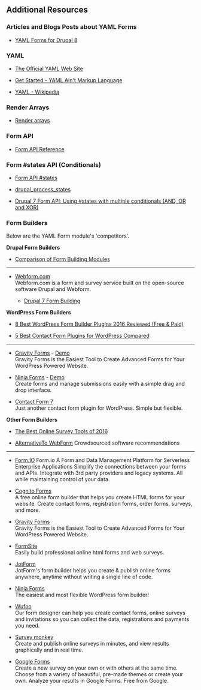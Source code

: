Additional Resources
--------------------

### Articles and Blogs Posts about YAML Forms

- [YAML Forms for Drupal 8](https://www.gaiaresources.com.au/yaml-forms-drupal-8/)


### YAML

- [The Official YAML Web Site](http://yaml.org)

- [Get Started - YAML Ain't Markup Language](http://www.yaml.org/start.html)

- [YAML - Wikipedia](https://en.wikipedia.org/wiki/YAML)


### Render Arrays

- [Render arrays](https://www.drupal.org/developing/api/8/render/arrays)


### Form API

- [Form API Reference](https://api.drupal.org/api/drupal/developer!topics!forms_api_reference.html/7.x)

### Form \#states API (Conditionals)

- [Form API \#states](https://www.lullabot.com/articles/form-api-states)

- [drupal_process_states](https://api.drupal.org/api/drupal/core%21includes%21common.inc/function/drupal_process_states)

- [Drupal 7 Form API: Using #states with multiple conditionals (AND, OR and XOR)](http://www.metaltoad.com/blog/drupal-7-form-api-using-states-multiple-conditionals-and-or-and-xor)

### Form Builders

Below are the YAML Form module's 'competitors'.
 
**Drupal Form Builders**

- [Comparison of Form Building Modules](https://www.drupal.org/node/2083353)

--- 

- [Webform.com](https://www.drupal.org/project/webform)  
   Webform.com is a form and survey service built on the open-source software Drupal and Webform. 

    - [Drupal 7 Form Building](https://www.drupalwatchdog.com/volume-3/issue-2/drupal-7-form-building)
        
**WordPress Form Builders**

- [8 Best WordPress Form Builder Plugins 2016 Reviewed (Free & Paid)](https://85ideas.com/plugins/best-wordpress-form-builder-plugins/)

- [5 Best Contact Form Plugins for WordPress Compared](www.wpbeginner.com/plugins/5-best-contact-form-plugins-for-wordpress-compared/)

---

- [Gravity Forms](http://www.gravityforms.com) - [Demo](http://demo.gravityforms.com/)   
  Gravity Forms is the Easiest Tool to Create Advanced Forms for Your WordPress Powered Website.

- [Ninja Forms](https://ninjaforms.com/) - [Demo](https://three.ninjaforms.com/)  
  Create forms and manage submissions easily with a simple drag and drop interface. 

- [Contact Form 7](http://contactform7.com)  
  Just another contact form plugin for WordPress. Simple but flexible.

**Other Form Builders**
 
- [The Best Online Survey Tools of 2016](http://www.pcmag.com/article2/0,2817,2494737,00.asp)

- [AlternativeTo WebForm](http://alternativeto.net/software/webform/)
  Crowdsourced software recommendations

---

- [Form.IO](https://form.io/)
  Form.io A Form and Data Management Platform for Serverless Enterprise 
  Applications Simplify the connections between your forms and APIs. 
  Integrate with 3rd party providers and legacy systems. 
  All while maintaining control of your data.

- [Cognito Forms](https://www.cognitoforms.com)  
  A free online form builder that helps you create HTML forms for your website. 
  Create contact forms, registration forms, order forms, surveys, and more.

- [Gravity Forms](http://www.gravityforms.com/)  
  Gravity Forms is the Easiest Tool to Create Advanced Forms for Your WordPress 
  Powered Website.

- [FormSite](https://www.formsite.com)  
  Easily build professional online html forms and web surveys. 

- [JotForm](https://jotform.com/)   
  JotForm's form builder helps you create & publish online forms anywhere, 
  anytime without writing a single line of code.

- [Ninja Forms](https://ninjaforms.com/)  
  The easiest and most flexible WordPress form builder!

- [Wufoo](https://www.wufoo.com)  
  Our form designer can help you create contact forms, online surveys and 
  invitations so you can collect the data, registrations and payments you need. 
 
- [Survey monkey](https://www.surveymonkey.com)     
  Create and publish online surveys in minutes, and view results graphically and in real time.
 
- [Google Forms](https://www.google.com/forms/about/)    
  Create a new survey on your own or with others at the same time. Choose from 
  a variety of beautiful, pre-made themes or create your own. Analyze your 
  results in Google Forms. Free from Google.
